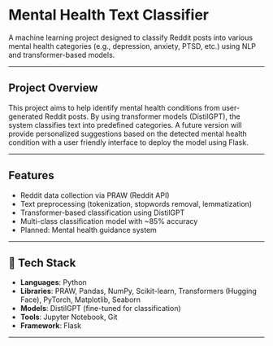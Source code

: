 # Mental Health Text Classifier

A machine learning project designed to classify Reddit posts into various mental health categories (e.g., depression, anxiety, PTSD, etc.) using NLP and transformer-based models.

---

##  Project Overview

This project aims to help identify mental health conditions from user-generated Reddit posts. By using transformer models (DistilGPT), the system classifies text into predefined categories. A future version will provide personalized suggestions based on the detected mental health condition with a user friendly interface to deploy the model using Flask.

---

##  Features

- Reddit data collection via PRAW (Reddit API)
- Text preprocessing (tokenization, stopwords removal, lemmatization)
- Transformer-based classification using DistilGPT
- Multi-class classification model with ~85% accuracy
- Planned: Mental health guidance system

---

## 🧰 Tech Stack

- **Languages**: Python  
- **Libraries**: PRAW, Pandas, NumPy, Scikit-learn, Transformers (Hugging Face), PyTorch, Matplotlib, Seaborn  
- **Models**: DistilGPT (fine-tuned for classification)  
- **Tools**: Jupyter Notebook, Git
- **Framework**: Flask

---
